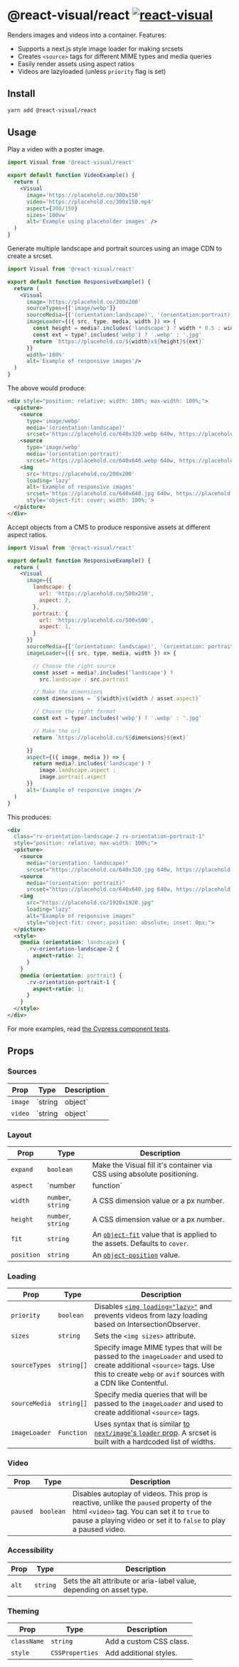 # @react-visual/react [![react-visual](https://img.shields.io/endpoint?url=https://cloud.cypress.io/badge/simple/fn6c7w&style=flat&logo=cypress)](https://cloud.cypress.io/projects/fn6c7w/runs)


Renders images and videos into a container.  Features:

- Supports a next.js style image loader for making srcsets
- Creates `<source>` tags for different MIME types and media queries
- Easily render assets using aspect ratios
- Videos are lazyloaded (unless `priority` flag is set)

## Install

```sh
yarn add @react-visual/react
```

## Usage

Play a video with a poster image.

```jsx
import Visual from '@react-visual/react'

export default function VideoExample() {
  return (
    <Visual
      image='https://placehold.co/300x150'
      video='https://placehold.co/300x150.mp4'
      aspect={300/150}
      sizes='100vw'
      alt='Example using placeholder images' />
  )
}
```

Generate multiple landscape and portrait sources using an image CDN to create a srcset.

```jsx
import Visual from '@react-visual/react'

export default function ResponsiveExample() {
  return (
    <Visual
      image='https://placehold.co/200x200'
      sourceTypes={['image/webp']}
      sourceMedia={['(orientation:landscape)', '(orientation:portrait)']}
      imageLoader={({ src, type, media, width }) => {
        const height = media?.includes('landscape') ? width * 0.5 : width
        const ext = type?.includes('webp') ? '.webp' : '.jpg'
        return `https://placehold.co/${width}x${height}${ext}`
      }}
      width='100%'
      alt='Example of responsive images'/>
  )
}
```

The above would produce:

```html
<div style="position: relative; width: 100%; max-width: 100%;">
  <picture>
    <source
      type='image/webp'
      media='(orientation:landscape)'
      srcset='https://placehold.co/640x320.webp 640w, https://placehold.co/750x375.webp 750w, https://placehold.co/828x414.webp 828w, https://placehold.co/1080x540.webp 1080w, https://placehold.co/1200x600.webp 1200w, https://placehold.co/1920x960.webp 1920w, https://placehold.co/2048x1024.webp 2048w, https://placehold.co/3840x1920.webp 3840w'>
    <source
      type='image/webp'
      media='(orientation:portrait)'
      srcset='https://placehold.co/640x640.webp 640w, https://placehold.co/750x750.webp 750w, https://placehold.co/828x828.webp 828w, https://placehold.co/1080x1080.webp 1080w, https://placehold.co/1200x1200.webp 1200w, https://placehold.co/1920x1920.webp 1920w, https://placehold.co/2048x2048.webp 2048w, https://placehold.co/3840x3840.webp 3840w'>
    <img
      src='https://placehold.co/200x200'
      loading='lazy'
      alt='Example of responsive images'
      srcset='https://placehold.co/640x640.jpg 640w, https://placehold.co/750x750.jpg 750w, https://placehold.co/828x828.jpg 828w, https://placehold.co/1080x1080.jpg 1080w, https://placehold.co/1200x1200.jpg 1200w, https://placehold.co/1920x1920.jpg 1920w, https://placehold.co/2048x2048.jpg 2048w, https://placehold.co/3840x3840.jpg 3840w'
      style='object-fit: cover; width: 100%;'>
  </picture>
</div>
```

Accept objects from a CMS to produce responsive assets at different aspect ratios.

```jsx
import Visual from '@react-visual/react'

export default function ResponsiveExample() {
  return (
    <Visual
      image={{
        landscape: {
          url: 'https://placehold.co/500x250',
          aspect: 2,
        },
        portrait: {
          url: 'https://placehold.co/500x500',
          aspect: 1,
        }
      }}
      sourceMedia={['(orientation: landscape)', '(orientation: portrait)']}
      imageLoader={({ src, type, media, width }) => {

        // Choose the right source
        const asset = media?.includes('landscape') ?
          src.landscape : src.portrait

        // Make the dimensions
        const dimensions = `${width}x${width / asset.aspect}`

        // Choose the right format
        const ext = type?.includes('webp') ? '.webp' : '.jpg'

        // Make the url
        return `https://placehold.co/${dimensions}${ext}`

      }}
      aspect={({ image, media }) => {
        return media?.includes('landscape') ?
          image.landscape.aspect :
          image.portrait.aspect
      }}
      alt='Example of responsive images'/>
  )
}
```

This produces:

```html
<div
  class="rv-orientation-landscape-2 rv-orientation-portrait-1"
  style="position: relative; max-width: 100%;">
  <picture>
    <source
      media="(orientation: landscape)"
      srcset="https://placehold.co/640x320.jpg 640w, https://placehold.co/750x375.jpg 750w, https://placehold.co/828x414.jpg 828w, https://placehold.co/1080x540.jpg 1080w, https://placehold.co/1200x600.jpg 1200w, https://placehold.co/1920x960.jpg 1920w, https://placehold.co/2048x1024.jpg 2048w, https://placehold.co/3840x1920.jpg 3840w">
    <source
      media="(orientation: portrait)"
      srcset="https://placehold.co/640x640.jpg 640w, https://placehold.co/750x750.jpg 750w, https://placehold.co/828x828.jpg 828w, https://placehold.co/1080x1080.jpg 1080w, https://placehold.co/1200x1200.jpg 1200w, https://placehold.co/1920x1920.jpg 1920w, https://placehold.co/2048x2048.jpg 2048w, https://placehold.co/3840x3840.jpg 3840w">
    <img
      src="https://placehold.co/1920x1920.jpg"
      loading="lazy"
      alt="Example of responsive images"
      style="object-fit: cover; position: absolute; inset: 0px;">
  </picture>
  <style>
    @media (orientation: landscape) {
      .rv-orientation-landscape-2 {
        aspect-ratio: 2;
      }
    }
    @media (orientation: portrait) {
      .rv-orientation-portrait-1 {
        aspect-ratio: 1;
      }
    }
  </style>
</div>
```

For more examples, read [the Cypress component tests](./cypress/component).

## Props

### Sources

| Prop | Type | Description
| -- | -- | --
| `image` | `string | object` | URL to an image asset.
| `video` | `string | object` | URL to a video asset asset.

### Layout

| Prop | Type | Description
| -- | -- | --
| `expand` | `boolean` | Make the Visual fill it's container via CSS using absolute positioning.
| `aspect` | `number | function` | Force the Visual to a specific aspect ratio.
| `width` | `number`, `string` | A CSS dimension value or a px number.
| `height` | `number`, `string` | A CSS dimension value or a px number.
| `fit` | `string` | An [`object-fit`](https://developer.mozilla.org/en-US/docs/Web/CSS/object-fit) value that is applied to the assets.  Defaults to `cover`.
| `position` | `string` | An [`object-position`](https://developer.mozilla.org/en-US/docs/Web/CSS/object-position) value.

### Loading

| Prop | Type | Description
| -- | -- | --
| `priority` | `boolean` | Disables [`<img loading="lazy>"`](https://developer.mozilla.org/en-US/docs/Web/HTML/Element/img#loading) and prevents videos from lazy loading based on IntersectionObserver.
| `sizes` | `string` | Sets the `<img sizes>` attribute.
| `sourceTypes` | `string[]` | Specify image MIME types that will be passed to the `imageLoader` and used to create additional `<source>` tags.  Use this to create `webp` or `avif` sources with a CDN like Contentful.
| `sourceMedia` | `string[]` | Specify media queries that will be passed to the `imageLoader` and used to create additional `<source>` tags.
| `imageLoader` | `Function` | Uses syntax that is similar [to `next/image`'s `loader` prop](https://nextjs.org/docs/app/api-reference/components/image#loader).  A srcset is built with a hardcoded list of widths.

### Video

| Prop | Type | Description
| -- | -- | --
| `paused` | `boolean` | Disables autoplay of videos. This prop is reactive, unlike the `paused` property of the html `<video>` tag.  You can set it to `true` to pause a playing video or set it to `false` to play a paused video.


### Accessibility

| Prop | Type | Description
| -- | -- | --
| `alt` | `string` | Sets the  alt attribute or aria-label value, depending on asset type.

### Theming

| Prop | Type | Description
| -- | -- | --
| `className` | `string` | Add a custom CSS class.
| `style` | `CSSProperties` | Add additional styles.
